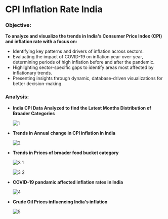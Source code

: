 # CPI Inflation Rate India

### Objective:
**To analyze and visualize the trends in India's Consumer Price Index (CPI) and inflation rate with a focus on:**
- Identifying key patterns and drivers of inflation across sectors.
- Evaluating the impact of COVID-19 on inflation year-over-year, determining periods of high inflation before and after the pandemic.
- Highlighting sector-specific gaps to identify areas most affected by inflationary trends.
- Presenting insights through dynamic, database-driven visualizations for better decision-making.

### Analysis:
- **India CPI Data Analyzed to find the Latest Months Distribution of Broader Categories**

  ![1](https://github.com/user-attachments/assets/626213a0-2a66-425a-8804-e961d4efabe2)
  

- **Trends in Annual change in CPI inflation in India**

  ![2](https://github.com/user-attachments/assets/0c39a048-2901-4456-b793-d88d3aeb4d43)

  
- **Trends in Prices of broader food bucket category**

  ![3 1](https://github.com/user-attachments/assets/b4a0b685-d6eb-4916-92a2-9421fb6f7f13)

    ![3 2](https://github.com/user-attachments/assets/35fbdc87-0a60-4ba6-9c40-e10742fb253c)


- **COVID-19 pandamic affected inflation rates in India**

  ![4](https://github.com/user-attachments/assets/b1613b41-11d8-425d-b9ed-173e032c7f7a)


- **Crude Oil Prices influencing India's inflation**

  ![5](https://github.com/user-attachments/assets/b913f175-40b4-4d9b-9a01-6ff2b7dd8b7f)


  






